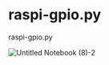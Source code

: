 # raspi-gpio.py
raspi-gpio.py


![Untitled Notebook (8)-2](https://user-images.githubusercontent.com/1296728/94276474-46180780-ff83-11ea-8526-7770925fdc8b.jpg)

